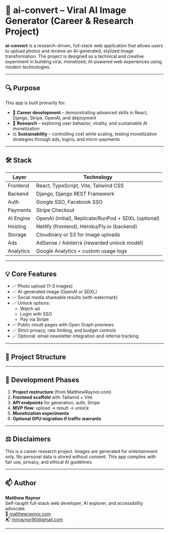 # 🧠 ai-convert – Viral AI Image Generator (Career & Research Project)

**ai-convert** is a research-driven, full-stack web application that allows users to upload photos and receive an AI-generated, stylized image transformation. The project is designed as a technical and creative experiment in building viral, monetized, AI-powered web experiences using modern technologies.

---

## 🔍 Purpose

This app is built primarily for:

- 🎯 **Career development** – demonstrating advanced skills in React, Django, Stripe, OpenAI, and deployment
- 🧪 **Research** – exploring user behavior, virality, and sustainable AI monetization
- ⚖️ **Sustainability** – controlling cost while scaling, testing monetization strategies through ads, logins, and micro-payments

---

## 🛠️ Stack

| Layer       | Technology                                  |
|------------|----------------------------------------------|
| Frontend    | React, TypeScript, Vite, Tailwind CSS        |
| Backend     | Django, Django REST Framework                |
| Auth        | Google SSO, Facebook SSO                     |
| Payments    | Stripe Checkout                              |
| AI Engine   | OpenAI (initial), Replicate/RunPod + SDXL (optional) |
| Hosting     | Netlify (frontend), Heroku/Fly.io (backend)  |
| Storage     | Cloudinary or S3 for image uploads           |
| Ads         | AdSense / Adsterra (rewarded unlock model)   |
| Analytics   | Google Analytics + custom usage logs         |

---

## 💡 Core Features

- ✅ Photo upload (1–3 images)
- ✅ AI-generated image (OpenAI or SDXL)
- ✅ Social media shareable results (with watermark)
- ✅ Unlock options:
  - Watch ad
  - Login with SSO
  - Pay via Stripe
- ✅ Public result pages with Open Graph previews
- ✅ Strict privacy, rate limiting, and budget controls
- ✅ Optional: email newsletter integration and referral tracking

---

## 🧱 Project Structure

---

## 🚧 Development Phases

1. **Project restructure** (from MatthewRaynor.com)
2. **Frontend scaffold** with Tailwind + Vite
3. **API endpoints** for generation, auth, Stripe
4. **MVP flow**: upload → result → unlock
5. **Monetization experiments**
6. **Optional GPU migration if traffic warrants**

---

## ⚖️ Disclaimers

This is a career research project. Images are generated for entertainment only. No personal data is stored without consent. This app complies with fair use, privacy, and ethical AI guidelines.

---

## 📫 Author

**Matthew Raynor**  
Self-taught full-stack web developer, AI explorer, and accessibility advocate.  
🔗 [matthewraynor.com](https://matthewraynor.com)  
📬 [mnraynor90@gmail.com](mailto:mnraynor90@gmail.com)

---

